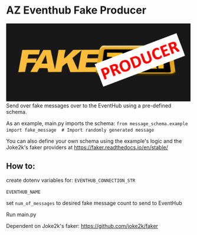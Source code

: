 # AZ Eventhub Fake Producer
<img src="logo.png" width="500">
Send over fake messages over to the EventHub using a pre-defined schema.

As an example, main.py imports the schema:
`from message_schema.example import fake_message  # Import randomly generated message`

You can also define your own schema using the example's logic and the Joke2k's faker providers at https://faker.readthedocs.io/en/stable/

## How to:
create dotenv variables for:
`EVENTHUB_CONNECTION_STR`

`EVENTHUB_NAME`

set `num_of_messages` to desired fake message count to send to EventHub

Run main.py


Dependent on Joke2k's faker: https://github.com/joke2k/faker
